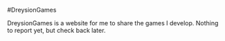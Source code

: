 #DreysionGames

DreysionGames is a website for me to share the games I develop. Nothing to report yet, but check back later.